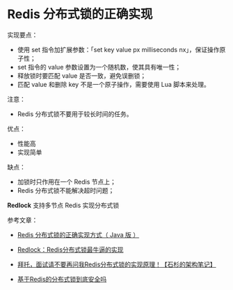# Redis 分布式锁的正确实现



实现要点：

- 使用 set 指令加扩展参数：「set key value px milliseconds nx」，保证操作原子性；
- set 指令的 value 参数设置为一个随机数，使其具有唯一性；
- 释放锁时要匹配 value 是否一致，避免误删锁；
- 匹配 value 和删除 key 不是一个原子操作，需要使用 Lua 脚本来处理。



注意：

- Redis 分布式锁不要用于较长时间的任务。



优点：

- 性能高
- 实现简单



缺点：

- 加锁时只作用在一个 Redis 节点上；
- Redis 分布式锁不能解决超时问题；



**Redlock** 支持多节点 Redis 实现分布式锁



参考文章：

- [Redis 分布式锁的正确实现方式（ Java 版 ）](http://www.importnew.com/27477.html)

- [Redlock：Redis分布式锁最牛逼的实现](https://mp.weixin.qq.com/s?__biz=MzU5ODUwNzY1Nw==&mid=2247484155&idx=1&sn=0c73f45f2f641ba0bf4399f57170ac9b&chksm=fe426b1dc935e20b34b9c2c26662b24229d196a46535c74a209572b6c3e9680dde09c91e065d&mpshare=1&scene=24&srcid=1201hrhwRdKz7B4Id9UXTYc2#rd)

- [拜托，面试请不要再问我Redis分布式锁的实现原理！【石杉的架构笔记】](https://juejin.im/post/5bf3f15851882526a643e207#comment)

- [基于Redis的分布式锁到底安全吗](http://zhangtielei.com/posts/blog-redlock-reasoning.html)

